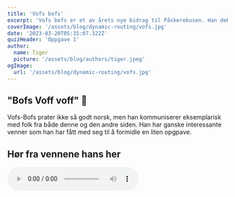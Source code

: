 ```yaml
---
title: 'Vofs bofs'
excerpt: 'Vofs bofs er et av årets nye bidrag til Påskerebusen. Han debuterer med en fiffig gåre 🐶'
coverImage: '/assets/blog/dynamic-routing/vofs.jpg'
date: '2023-03-20T05:35:07.322Z'
quizHeader: 'Oppgave 1'
author:
  name: Tiger
  picture: '/assets/blog/authors/tiger.jpeg'
ogImage:
  url: '/assets/blog/dynamic-routing/vofs.jpg'
---
```


## "Bofs Voff voff" 🐶

Vofs-Bofs prater ikke så godt norsk, men han kommuniserer eksemplarisk med folk fra både denne og den andre siden. Han har ganske interessante venner som han har fått med seg til å formidle en liten opgpave. 

## Hør fra vennene hans her

<audio controls>
  <source src="/assets/blog/dynamic-routing/audio.mp3" type="audio/mpeg">
  Your browser does not support the audio element.
</audio>